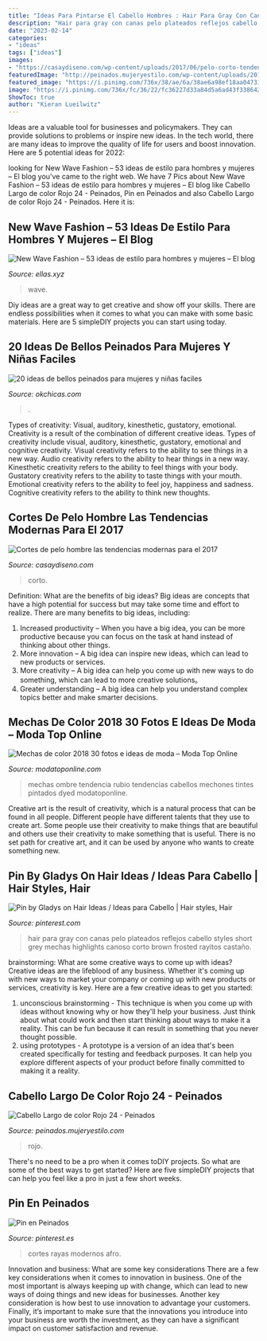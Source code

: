 ```yaml
---
title: "Ideas Para Pintarse El Cabello Hombres : Hair Para Gray Con Canas Pelo Plateados Reflejos Cabello Styles Short Grey Mechas Highlights Canoso Corto Brown Frosted Rayitos Castaño"
description: "Hair para gray con canas pelo plateados reflejos cabello styles short grey mechas highlights canoso corto brown frosted rayitos castaño"
date: "2023-02-14"
categories:
- "ideas"
tags: ["ideas"]
images:
- "https://casaydiseno.com/wp-content/uploads/2017/06/pelo-corto-tendencias-hombre-2017.jpg"
featuredImage: "http://peinados.mujeryestilo.com/wp-content/uploads/2017/07/Cabello-Largo-de-color-Rojo-24-620x930.jpg"
featured_image: "https://i.pinimg.com/736x/38/ae/6a/38ae6a98ef18aa047319800f85d2729c--ideas-para-hair-ideas.jpg"
image: "https://i.pinimg.com/736x/fc/36/22/fc36227d33a84d5a6ad43f338642cd55.jpg"
ShowToc: true
author: "Kieran Lueilwitz"
---
```



Ideas are a valuable tool for businesses and policymakers. They can provide solutions to problems or inspire new ideas. In the tech world, there are many ideas to improve the quality of life for users and boost innovation. Here are 5 potential ideas for 2022: 

	

		
looking for New Wave Fashion – 53 ideas de estilo para hombres y mujeres – El blog you've came to the right web. We have 7 Pics about New Wave Fashion – 53 ideas de estilo para hombres y mujeres – El blog like Cabello Largo de color Rojo 24 - Peinados, Pin en Peinados and also Cabello Largo de color Rojo 24 - Peinados. Here it is:
		
    
## New Wave Fashion – 53 Ideas De Estilo Para Hombres Y Mujeres – El Blog

<img loading=lazy src="https://ellas.xyz/wp-content/uploads/2020/04/1587130203_964_New-Wave-Fashion-53-ideas-de-estilo-para-hombres-y-mujeres.jpg" onerror="this.onerror=null;this.src='https://tse1.mm.bing.net/th?id=OIP.uVFzTOqluVlmneGNoaLZ-QHaIP&amp;pid=15.1';" alt="New Wave Fashion – 53 ideas de estilo para hombres y mujeres – El blog">

_Source: ellas.xyz_

>wave. 

	

Diy ideas are a great way to get creative and show off your skills. There are endless possibilities when it comes to what you can make with some basic materials. Here are 5 simpleDIY projects you can start using today.

    
## 20 Ideas De Bellos Peinados Para Mujeres Y Niñas Faciles

<img loading=lazy src="https://www.okchicas.com/wp-content/uploads/2016/02/20-ideas-de-peinados-recogidos-13.jpg" onerror="this.onerror=null;this.src='https://tse2.mm.bing.net/th?id=OIP.sTdwDqKGmp7I-oD1GL_9pAHaHa&amp;pid=15.1';" alt="20 ideas de bellos peinados para mujeres y niñas faciles">

_Source: okchicas.com_

>. 

	

Types of creativity: Visual, auditory, kinesthetic, gustatory, emotional.
Creativity is a result of the combination of different creative ideas. Types of creativity include visual, auditory, kinesthetic, gustatory, emotional and cognitive creativity. Visual creativity refers to the ability to see things in a new way. Audio creativity refers to the ability to hear things in a new way. Kinesthetic creativity refers to the ability to feel things with your body. Gustatory creativity refers to the ability to taste things with your mouth. Emotional creativity refers to the ability to feel joy, happiness and sadness. Cognitive creativity refers to the ability to think new thoughts.

    
## Cortes De Pelo Hombre Las Tendencias Modernas Para El 2017

<img loading=lazy src="https://casaydiseno.com/wp-content/uploads/2017/06/pelo-corto-tendencias-hombre-2017.jpg" onerror="this.onerror=null;this.src='https://tse1.mm.bing.net/th?id=OIP._UFe1wisza_ui1jGW1-sGQHaHa&amp;pid=15.1';" alt="Cortes de pelo hombre las tendencias modernas para el 2017">

_Source: casaydiseno.com_

>corto. 

	

Definition: What are the benefits of big ideas?
Big ideas are concepts that have a high potential for success but may take some time and effort to realize. There are many benefits to big ideas, including: 
1. Increased productivity – When you have a big idea, you can be more productive because you can focus on the task at hand instead of thinking about other things. 
2. More innovation – A big idea can inspire new ideas, which can lead to new products or services. 
3. More creativity – A big idea can help you come up with new ways to do something, which can lead to more creative solutions。 
4. Greater understanding – A big idea can help you understand complex topics better and make smarter decisions.

    
## Mechas De Color 2018 30 Fotos E Ideas De Moda – Moda Top Online

<img loading=lazy src="https://modatoponline.com/wp-content/uploads/2013/10/023.jpg" onerror="this.onerror=null;this.src='https://tse4.mm.bing.net/th?id=OIP.IAJqYKEWYV47v5T9p_kbgQHaLH&amp;pid=15.1';" alt="Mechas de color 2018 30 fotos e ideas de moda – Moda Top Online">

_Source: modatoponline.com_

>mechas ombre tendencia rubio tendencias cabellos mechones tintes pintados dyed modatoponline. 

	

Creative art is the result of creativity, which is a natural process that can be found in all people. Different people have different talents that they use to create art. Some people use their creativity to make things that are beautiful and others use their creativity to make something that is useful. There is no set path for creative art, and it can be used by anyone who wants to create something new.

    
## Pin By Gladys On Hair Ideas / Ideas Para Cabello | Hair Styles, Hair

<img loading=lazy src="https://i.pinimg.com/736x/38/ae/6a/38ae6a98ef18aa047319800f85d2729c--ideas-para-hair-ideas.jpg" onerror="this.onerror=null;this.src='https://tse1.mm.bing.net/th?id=OIP.96aY7ePliP_ozem0prwwSwHaJ4&amp;pid=15.1';" alt="Pin by Gladys on Hair Ideas / Ideas para Cabello | Hair styles, Hair">

_Source: pinterest.com_

>hair para gray con canas pelo plateados reflejos cabello styles short grey mechas highlights canoso corto brown frosted rayitos castaño. 

	

brainstorming: What are some creative ways to come up with ideas?
Creative ideas are the lifeblood of any business. Whether it's coming up with new ways to market your company or coming up with new products or services, creativity is key. Here are a few creative ideas to get you started: 
1. unconscious brainstorming - This technique is when you come up with ideas without knowing why or how they'll help your business. Just think about what could work and then start thinking about ways to make it a reality. This can be fun because it can result in something that you never thought possible. 
2. using prototypes - A prototype is a version of an idea that's been created specifically for testing and feedback purposes. It can help you explore different aspects of your product before finally committed to making it a reality.

    
## Cabello Largo De Color Rojo 24 - Peinados

<img loading=lazy src="http://peinados.mujeryestilo.com/wp-content/uploads/2017/07/Cabello-Largo-de-color-Rojo-24-620x930.jpg" onerror="this.onerror=null;this.src='https://tse3.mm.bing.net/th?id=OIP.Hgrqh3fXeVtaYPsxkLl4EQHaLH&amp;pid=15.1';" alt="Cabello Largo de color Rojo 24 - Peinados">

_Source: peinados.mujeryestilo.com_

>rojo. 

	

There's no need to be a pro when it comes toDIY projects. So what are some of the best ways to get started? Here are five simpleDIY projects that can help you feel like a pro in just a few short weeks.

    
## Pin En Peinados

<img loading=lazy src="https://i.pinimg.com/736x/fc/36/22/fc36227d33a84d5a6ad43f338642cd55.jpg" onerror="this.onerror=null;this.src='https://tse2.mm.bing.net/th?id=OIP.puWiO1s51quOolA_UamwsgHaHa&amp;pid=15.1';" alt="Pin en Peinados">

_Source: pinterest.es_

>cortes rayas modernos afro. 

	

Innovation and business: What are some key considerations
There are a few key considerations when it comes to innovation in business. One of the most important is always keeping up with change, which can lead to new ways of doing things and new ideas for businesses. Another key consideration is how best to use innovation to advantage your customers. Finally, it’s important to make sure that the innovations you introduce into your business are worth the investment, as they can have a significant impact on customer satisfaction and revenue.


